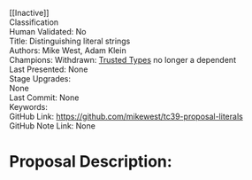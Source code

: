 [[Inactive]]<br>Classification<br>Human Validated: No<br>Title: Distinguishing literal strings<br>Authors: Mike West, Adam Klein<br>Champions: Withdrawn: [Trusted Types](https://github.com/w3c/webappsec-trusted-types) no longer a dependent<br>Last Presented: None<br>Stage Upgrades:<br>None<br>Last Commit: None<br>Keywords:<br>GitHub Link: https://github.com/mikewest/tc39-proposal-literals <br>GitHub Note Link: None
# Proposal Description:<br>